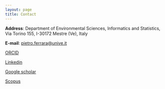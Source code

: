 ```yaml
---
layout: page
title: Contact
---
```


**Address**: Department of Environmental Sciences, Informatics and Statistics,
Via Torino 155, I-30172 Mestre (Ve), Italy

**E-mail**: [pietro.ferrara@unive.it](mailto:pietro.ferrara@unive.it)

[ORCID](https://orcid.org/0000-0002-4678-933X)

[Linkedin](https://www.linkedin.com/in/pietroferrara/)

[Google scholar](https://scholar.google.com/citations?user=y1SCHOEAAAAJ)

[Scopus](https://www.scopus.com/authid/detail.uri?authorId=24172958700)